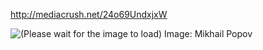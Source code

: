 http://mediacrush.net/24o69UndxjxW

![(Please wait for the image to load) Image: Mikhail Popov](http://mediacrush.net/24o69UndxjxW.png)